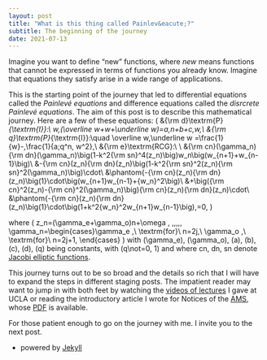 ```yaml
---
layout: post
title: "What is this thing called Painlev&eacute;?"
subtitle: The beginning of the journey
date: 2021-07-13
---
```


Imagine you want to define &ldquo;new&rdquo; functions, where <i>new</i> means functions that cannot be expressed in terms of functions you already know. Imagine that equations they satisfy arise in a wide range of applications. 

This is the starting point of the journey that led to differential equations called the <i>Painlev&eacute; equations</i> and difference equations called the <i>disrcrete Painlev&eacute; equations</i>. The aim of this post is to describe this mathematical journey. Here are a few of these equations:
\(
&{\rm d}\textrm{P}_{\textrm{I}}:\ w\,(\overline w+w+\underline w)=a\,n+b+c\,w,\\
&{\rm q}\textrm{P}_{\textrm{I}}:\quad  \overline w\,\underline w =\frac{1}{w}-\,\frac{1}{a\;q^n\, w^2},\\
&{\rm e}\textrm{RCG}:\ \\
&{\rm cn}(\gamma_n){\rm dn}(\gamma_n)\big(1-k^2{\rm sn}^4(z_n)\big)w_n\big(w_{n+1}+w_{n-1}\big)\\
 &-{\rm cn}(z_n){\rm dn}(z_n)\big(1-k^2{\rm sn}^2(z_n){\rm sn}^2(\gamma_n)\big)\cdot\\
 &\phantom{-{\rm cn}(z_n){\rm dn}(z_n)\big(1}\cdot\big(w_{n+1}w_{n-1}+{w_n}^2\big)\\
&+\big({\rm cn}^2(z_n)-{\rm cn}^2(\gamma_n)\big){\rm cn}(z_n){\rm dn}(z_n)\cdot\\
&\phantom{-{\rm cn}(z_n){\rm dn}(z_n)\big(1}\cdot\big(1+k^2{w_n}^2w_{n+1}w_{n-1}\big)\,=0,
\)

where
\(
   z_n=(\gamma_e+\gamma_o)n+\omega , \,\,\,\,\,
         \gamma_n=\begin{cases}\gamma_e ,\ \textrm{for}\ n=2j,\\
           \gamma_o ,\ \textrm{for}\ n=2j+1,
           \end{cases}
         \)
  with \(\gamma_e\), \(\gamma_o\), \(a\), \(b\), \(c\), \(d\), \(q\) being constants, with \(q\not=0,
  1\) and where cn, dn, sn denote <a href="https://dlmf.nist.gov/22">Jacobi elliptic functions</a>. 

This journey turns out to be so broad and the details so rich that I will have to expand the steps in different staging posts. The impatient reader may want to jump in with both feet by watching the <a href="https://ww3.math.ucla.edu/news-events/distinguished-lecture-series/">videos of lectures</a> I gave at UCLA or reading the introductory article I wrote for Notices of the <a href="ams.org">AMS</a>, whose <a href="http://www.ams.org/journals/notices/202006/rnoti-p797.pdf">PDF</a>  is available.

For those patient enough to go on the journey with me. I invite you to the next post. 

- powered by [Jekyll](http://jekyllrb.com) 
